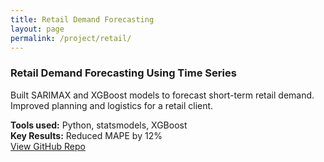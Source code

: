 ```yaml
---
title: Retail Demand Forecasting
layout: page
permalink: /project/retail/
---
```


### Retail Demand Forecasting Using Time Series

Built SARIMAX and XGBoost models to forecast short-term retail demand. Improved planning and logistics for a retail client.

**Tools used:** Python, statsmodels, XGBoost  
**Key Results:** Reduced MAPE by 12%  
[View GitHub Repo](https://github.com/yourusername/retail-forecast)